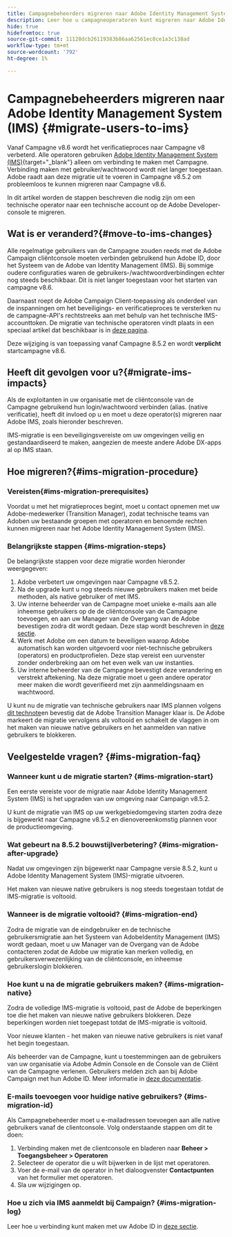 ```yaml
---
title: Campagnebeheerders migreren naar Adobe Identity Management System (IMS)
description: Leer hoe u campagneoperatoren kunt migreren naar Adobe Identity Management System (IMS)
hide: true
hidefromtoc: true
source-git-commit: 11128dcb26119383b86aa62561ec0ce1a3c138ad
workflow-type: tm+mt
source-wordcount: '792'
ht-degree: 1%

---
```


# Campagnebeheerders migreren naar Adobe Identity Management System (IMS) {#migrate-users-to-ims}

Vanaf Campagne v8.6 wordt het verificatieproces naar Campagne v8 verbeterd. Alle operatoren gebruiken [Adobe Identity Management System (IMS)](https://helpx.adobe.com/enterprise/using/identity.html){target="_blank"} alleen om verbinding te maken met Campagne. Verbinding maken met gebruiker/wachtwoord wordt niet langer toegestaan. Adobe raadt aan deze migratie uit te voeren in Campagne v8.5.2 om probleemloos te kunnen migreren naar Campagne v8.6.

In dit artikel worden de stappen beschreven die nodig zijn om een technische operator naar een technische account op de Adobe Developer-console te migreren.

## Wat is er veranderd?{#move-to-ims-changes}

Alle regelmatige gebruikers van de Campagne zouden reeds met de Adobe Campaign cliëntconsole moeten verbinden gebruikend hun Adobe ID, door het Systeem van de Adobe van Identity Management (IMS). Bij sommige oudere configuraties waren de gebruikers-/wachtwoordverbindingen echter nog steeds beschikbaar. Dit is niet langer toegestaan voor het starten van campagne v8.6.

Daarnaast roept de Adobe Campaign Client-toepassing als onderdeel van de inspanningen om het beveiligings- en verificatieproces te versterken nu de campagne-API&#39;s rechtstreeks aan met behulp van het technische IMS-accounttoken. De migratie van technische operatoren vindt plaats in een speciaal artikel dat beschikbaar is in [deze pagina](ims-migration.md).

Deze wijziging is van toepassing vanaf Campagne 8.5.2 en wordt **verplicht** startcampagne v8.6.


## Heeft dit gevolgen voor u?{#migrate-ims-impacts}

Als de exploitanten in uw organisatie met de cliëntconsole van de Campagne gebruikend hun login/wachtwoord verbinden (alias. (native verificatie), heeft dit invloed op u en moet u deze operator(s) migreren naar Adobe IMS, zoals hieronder beschreven.

IMS-migratie is een beveiligingsvereiste om uw omgevingen veilig en gestandaardiseerd te maken, aangezien de meeste andere Adobe DX-apps al op IMS staan.

## Hoe migreren?{#ims-migration-procedure}

### Vereisten{#ims-migration-prerequisites}

Voordat u met het migratieproces begint, moet u contact opnemen met uw Adobe-medewerker (Transition Manager), zodat technische teams van Adoben uw bestaande groepen met operatoren en benoemde rechten kunnen migreren naar het Adobe Identity Management System (IMS).

### Belangrijkste stappen {#ims-migration-steps}

De belangrijkste stappen voor deze migratie worden hieronder weergegeven:

1. Adobe verbetert uw omgevingen naar Campagne v8.5.2.
1. Na de upgrade kunt u nog steeds nieuwe gebruikers maken met beide methoden, als native gebruiker of met IMS.
1. Uw interne beheerder van de Campagne moet unieke e-mails aan alle inheemse gebruikers op de de cliëntconsole van de Campagne toevoegen, en aan uw Manager van de Overgang van de Adobe bevestigen zodra dit wordt gedaan. Deze stap wordt beschreven in [deze sectie](#ims-migration-id).
1. Werk met Adobe om een datum te beveiligen waarop Adobe automatisch kan worden uitgevoerd voor niet-technische gebruikers (operators) en productprofielen. Deze stap vereist een uurvenster zonder onderbreking aan om het even welk van uw instanties.
1. Uw interne beheerder van de Campagne bevestigt deze verandering en verstrekt aftekening. Na deze migratie moet u geen andere operator meer maken die wordt geverifieerd met zijn aanmeldingsnaam en wachtwoord.

U kunt nu de migratie van technische gebruikers naar IMS plannen volgens [dit technote](ims-migration.md)en bevestig dat de Adobe Transition Manager klaar is.
De Adobe markeert de migratie vervolgens als voltooid en schakelt de vlaggen in om het maken van nieuwe native gebruikers en het aanmelden van native gebruikers te blokkeren.

## Veelgestelde vragen? {#ims-migration-faq}

### Wanneer kunt u de migratie starten? {#ims-migration-start}

Een eerste vereiste voor de migratie naar Adobe Identity Management System (IMS) is het upgraden van uw omgeving naar Campaign v8.5.2.

U kunt de migratie van IMS op uw werkgebiedomgeving starten zodra deze is bijgewerkt naar Campagne v8.5.2 en dienovereenkomstig plannen voor de productieomgeving.

### Wat gebeurt na 8.5.2 bouwstijlverbetering? {#ims-migration-after-upgrade}

Nadat uw omgevingen zijn bijgewerkt naar Campagne versie 8.5.2, kunt u Adobe Identity Management System (IMS)-migratie uitvoeren.

Het maken van nieuwe native gebruikers is nog steeds toegestaan totdat de IMS-migratie is voltooid.

### Wanneer is de migratie voltooid? {#ims-migration-end}

Zodra de migratie van de eindgebruiker en de technische gebruikersmigratie aan het Systeem van AdobeIdentity Management (IMS) wordt gedaan, moet u uw Manager van de Overgang van de Adobe contacteren zodat de Adobe uw migratie kan merken volledig, en gebruikersverwezenlijking van de cliëntconsole, en inheemse gebruikerslogin blokkeren.


### Hoe kunt u na de migratie gebruikers maken? {#ims-migration-native}

Zodra de volledige IMS-migratie is voltooid, past de Adobe de beperkingen toe die het maken van nieuwe native gebruikers blokkeren. Deze beperkingen worden niet toegepast totdat de IMS-migratie is voltooid.

Voor nieuwe klanten - het maken van nieuwe native gebruikers is niet vanaf het begin toegestaan.

Als beheerder van de Campagne, kunt u toestemmingen aan de gebruikers van uw organisatie via Adobe Admin Console en de Console van de Cliënt van de Campagne verlenen. Gebruikers melden zich aan bij Adobe Campaign met hun Adobe ID. Meer informatie in [deze documentatie](../../v8/start/gs-permissions.md).

### E-mails toevoegen voor huidige native gebruikers? {#ims-migration-id}

Als Campagnebeheerder moet u e-mailadressen toevoegen aan alle native gebruikers vanaf de clientconsole. Volg onderstaande stappen om dit te doen:

1. Verbinding maken met de clientconsole en bladeren naar **Beheer > Toegangsbeheer > Operatoren**
1. Selecteer de operator die u wilt bijwerken in de lijst met operatoren.
1. Voer de e-mail van de operator in het dialoogvenster **Contactpunten** van het formulier met operatoren.
1. Sla uw wijzigingen op.


### Hoe u zich via IMS aanmeldt bij Campaign? {#ims-migration-log}

Leer hoe u verbinding kunt maken met uw Adobe ID in [deze sectie](../../v8/start/connect.md).